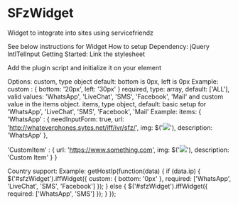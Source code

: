 # SFzWidget
Widget to integrate into sites using servicefriendz

See below instructions for Widget
How to setup
Dependency:
jQuery
IntlTelInput
Getting Started:
Link the stylesheet
<link rel="stylesheet" href="path/to/intlTelInput.css">
<link rel="stylesheet" href="path/to/widget2.css">
Add the plugin script  and initialize it on your element
<div id="sfzWidget"></div>
<script src="path/to/jquery.min.js"></script>
<script src="path/to/intlTelInput.min.js"></script>
<script src="path/to/iffwidget2.js"></script>
<script>
  $("#sfzWidget").iffWidget();
</script>

Options:
custom, type object default: bottom is 0px, left is 0px
Example:
custom : {
bottom: '20px',
left: '30px'
}
required, type: array, default: ['ALL'], valid values: 'WhatsApp', 'LiveChat', 'SMS', 'Facebook', 'Mail' and custom value in the items object.
items, type object, default: basic setup for  'WhatsApp', 'LiveChat', 'SMS', 'Facebook', 'Mail'
Example:
items: {
'WhatsApp' : {
needInputForm: true,
url: 'http://whateverphones.sytes.net/iff/ivr/sfz/',
img: $('<img src="../images/w-whatsapp.png"></img>'),
description: 'WhatsApp'
},

'CustomItem' : {
url: 'https://www.something.com',
img: $('<img src="../images/something.png"></img>'),
description: 'Custom Item'
}
}

Country support:
Example: 
getHostIp(function(data) {
if (data.ip) {
$('#sfzWidget').iffWidget({
custom: {
bottom: '0px'
},
required: ['WhatsApp', 'LiveChat', 'SMS', 'Facebook']
});
} else {
$('#sfzWidget').iffWidget({
required: ['WhatsApp', 'SMS']
});
}
});
